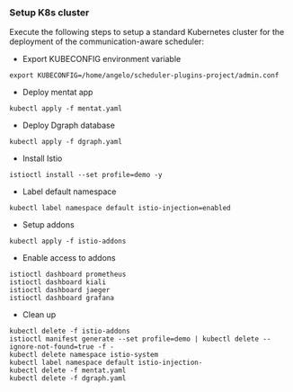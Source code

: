### Setup K8s cluster

Execute the following steps to setup a standard Kubernetes cluster for the deployment of the communication-aware scheduler:

- Export KUBECONFIG environment variable
```
export KUBECONFIG=/home/angelo/scheduler-plugins-project/admin.conf
```

- Deploy mentat app
```
kubectl apply -f mentat.yaml
```

- Deploy Dgraph database
```
kubectl apply -f dgraph.yaml
```

- Install Istio
```
istioctl install --set profile=demo -y
```

- Label default namespace
```
kubectl label namespace default istio-injection=enabled
```

- Setup addons
```
kubectl apply -f istio-addons
```

- Enable access to addons
```
istioctl dashboard prometheus
istioctl dashboard kiali
istioctl dashboard jaeger
istioctl dashboard grafana
```

- Clean up
```
kubectl delete -f istio-addons
istioctl manifest generate --set profile=demo | kubectl delete --ignore-not-found=true -f -
kubectl delete namespace istio-system
kubectl label namespace default istio-injection-
kubectl delete -f mentat.yaml
kubectl delete -f dgraph.yaml
```
